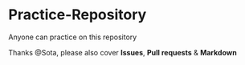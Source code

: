 # Practice-Repository
Anyone can practice on this repository

Thanks @Sota, please also cover __Issues__, __Pull requests__ & __Markdown__
